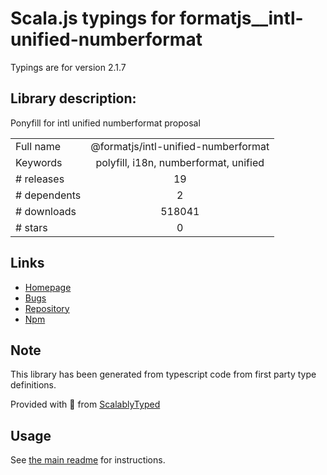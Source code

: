 
# Scala.js typings for formatjs__intl-unified-numberformat

Typings are for version 2.1.7

## Library description:
Ponyfill for intl unified numberformat proposal

|                    |                 |
| ------------------ | :-------------: |
| Full name          | @formatjs/intl-unified-numberformat |
| Keywords           | polyfill, i18n, numberformat, unified |
| # releases         | 19 |
| # dependents       | 2 |
| # downloads        | 518041 |
| # stars            | 0 |

## Links
- [Homepage](https://github.com/formatjs/formatjs)
- [Bugs](https://github.com/formatjs/formatjs/issues)
- [Repository](https://github.com/formatjs/formatjs)
- [Npm](https://www.npmjs.com/package/%40formatjs%2Fintl-unified-numberformat)
    


## Note
This library has been generated from typescript code from first party type definitions.

Provided with :purple_heart: from [ScalablyTyped](https://github.com/oyvindberg/ScalablyTyped)

## Usage
See [the main readme](../../readme.md) for instructions.


